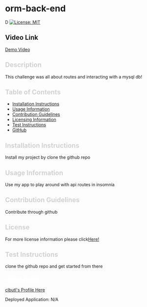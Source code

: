 # orm-back-end
  D
  [![License: MIT](https://img.shields.io/badge/License-MIT-yellow.svg)](https://opensource.org/licenses/MIT)

  ## Video Link
  [Demo Video](https://www.youtube.com/watch?v=00IlelDzufE)

  ## <a style="text-decoration: none; color: rgb(210, 210, 210); font-weight: bold" id="description">Description</a>
  
  This challenge was all about routes and interacting with a mysql db!

  ## <a style="text-decoration: none; color: rgb(210, 210, 210); font-weight: bold">Table of Contents</a>

  - [Installation Instructions](#installing)
  - [Usage Information](#usage)
  - [Contribution Guidelines](#contribute)
  - [Licensing Information](#license)
  - [Test Instructions](#testing)
  - [GitHub](#github)
  
  ## <a style="text-decoration: none; color: rgb(210, 210, 210); font-weight: bold" id="installing">Installation Instructions</a>
  
  Install my project by clone the github repo
  
  ## <a style="text-decoration: none; color: rgb(210, 210, 210); font-weight: bold" id="usage">Usage Information</a>
  
  Use my app to play around with api routes in insomnia
  
  ## <a style="text-decoration: none; color: rgb(210, 210, 210); font-weight: bold" id="contribute">Contribution Guidelines</a>
  
  Contribute through github

  ## <a style="text-decoration: none; color: rgb(210, 210, 210); font-weight: bold" id="license">License</a>

  For more license information please click[Here!]()
  
  ## <a style="text-decoration: none; color: rgb(210, 210, 210); font-weight: bold" id="testing">Test Instructions</a>
  
  clone the github repo and get started from there
  
  ### <a style="text-decoration: none; color: white; font-weight: bold" id="github">GitHub Profile:</a>
  [clbutl's Profile Here](https://github.com/clbutl)


  Deployed Application: N/A